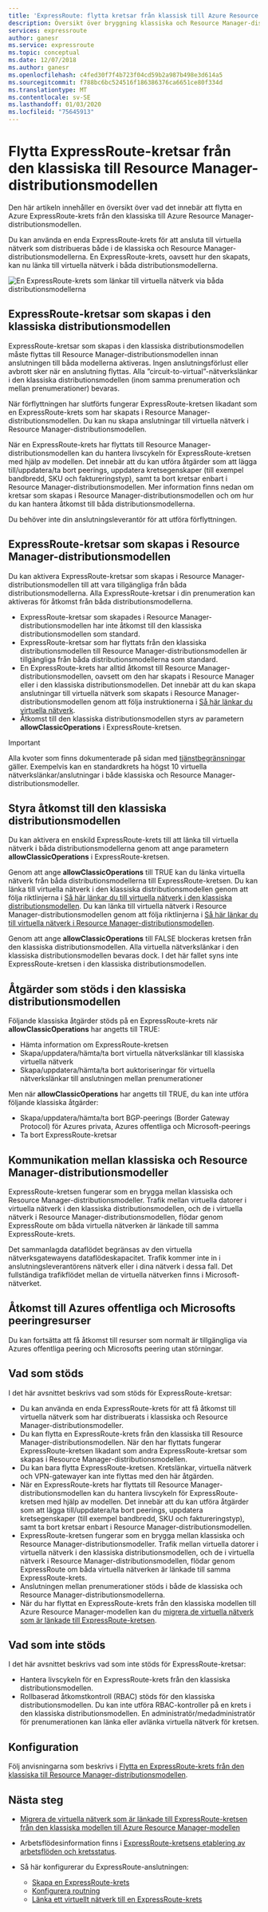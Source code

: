 ```yaml
---
title: 'ExpressRoute: flytta kretsar från klassisk till Azure Resource Manager'
description: Översikt över bryggning klassiska och Resource Manager-distributionsmodeller.
services: expressroute
author: ganesr
ms.service: expressroute
ms.topic: conceptual
ms.date: 12/07/2018
ms.author: ganesr
ms.openlocfilehash: c4fed30f7f4b723f04cd59b2a987b498e3d614a5
ms.sourcegitcommit: f788bc6bc524516f186386376ca6651ce80f334d
ms.translationtype: MT
ms.contentlocale: sv-SE
ms.lasthandoff: 01/03/2020
ms.locfileid: "75645913"
---
```

# <a name="moving-expressroute-circuits-from-the-classic-to-the-resource-manager-deployment-model"></a>Flytta ExpressRoute-kretsar från den klassiska till Resource Manager-distributionsmodellen
Den här artikeln innehåller en översikt över vad det innebär att flytta en Azure ExpressRoute-krets från den klassiska till Azure Resource Manager-distributionsmodellen.

Du kan använda en enda ExpressRoute-krets för att ansluta till virtuella nätverk som distribueras både i de klassiska och Resource Manager-distributionsmodellerna. En ExpressRoute-krets, oavsett hur den skapats, kan nu länka till virtuella nätverk i båda distributionsmodellerna.

![En ExpressRoute-krets som länkar till virtuella nätverk via båda distributionsmodellerna](./media/expressroute-move/expressroute-move-1.png)

## <a name="expressroute-circuits-that-are-created-in-the-classic-deployment-model"></a>ExpressRoute-kretsar som skapas i den klassiska distributionsmodellen
ExpressRoute-kretsar som skapas i den klassiska distributionsmodellen måste flyttas till Resource Manager-distributionsmodellen innan anslutningen till båda modellerna aktiveras. Ingen anslutningsförlust eller avbrott sker när en anslutning flyttas. Alla ”circuit-to-virtual”-nätverkslänkar i den klassiska distributionsmodellen (inom samma prenumeration och mellan prenumerationer) bevaras.

När förflyttningen har slutförts fungerar ExpressRoute-kretsen likadant som en ExpressRoute-krets som har skapats i Resource Manager-distributionsmodellen. Du kan nu skapa anslutningar till virtuella nätverk i Resource Manager-distributionsmodellen.

När en ExpressRoute-krets har flyttats till Resource Manager-distributionsmodellen kan du hantera livscykeln för ExpressRoute-kretsen med hjälp av modellen. Det innebär att du kan utföra åtgärder som att lägga till/uppdatera/ta bort peerings, uppdatera kretsegenskaper (till exempel bandbredd, SKU och faktureringstyp), samt ta bort kretsar enbart i Resource Manager-distributionsmodellen. Mer information finns nedan om kretsar som skapas i Resource Manager-distributionsmodellen och om hur du kan hantera åtkomst till båda distributionsmodellerna.

Du behöver inte din anslutningsleverantör för att utföra förflyttningen.

## <a name="expressroute-circuits-that-are-created-in-the-resource-manager-deployment-model"></a>ExpressRoute-kretsar som skapas i Resource Manager-distributionsmodellen
Du kan aktivera ExpressRoute-kretsar som skapas i Resource Manager-distributionsmodellen till att vara tillgängliga från båda distributionsmodellerna. Alla ExpressRoute-kretsar i din prenumeration kan aktiveras för åtkomst från båda distributionsmodellerna.

* ExpressRoute-kretsar som skapades i Resource Manager-distributionsmodellen har inte åtkomst till den klassiska distributionsmodellen som standard.
* ExpressRoute-kretsar som har flyttats från den klassiska distributionsmodellen till Resource Manager-distributionsmodellen är tillgängliga från båda distributionsmodellerna som standard.
* En ExpressRoute-krets har alltid åtkomst till Resource Manager-distributionsmodellen, oavsett om den har skapats i Resource Manager eller i den klassiska distributionsmodellen. Det innebär att du kan skapa anslutningar till virtuella nätverk som skapats i Resource Manager-distributionsmodellen genom att följa instruktionerna i [Så här länkar du virtuella nätverk](expressroute-howto-linkvnet-arm.md).
* Åtkomst till den klassiska distributionsmodellen styrs av parametern **allowClassicOperations** i ExpressRoute-kretsen.

> [!IMPORTANT]
> Alla kvoter som finns dokumenterade på sidan med [tjänstbegränsningar](../azure-resource-manager/management/azure-subscription-service-limits.md) gäller. Exempelvis kan en standardkrets ha högst 10 virtuella nätverkslänkar/anslutningar i både klassiska och Resource Manager-distributionsmodeller.
> 
> 

## <a name="controlling-access-to-the-classic-deployment-model"></a>Styra åtkomst till den klassiska distributionsmodellen
Du kan aktivera en enskild ExpressRoute-krets till att länka till virtuella nätverk i båda distributionsmodellerna genom att ange parametern **allowClassicOperations** i ExpressRoute-kretsen.

Genom att ange **allowClassicOperations** till TRUE kan du länka virtuella nätverk från båda distributionsmodellerna till ExpressRoute-kretsen. Du kan länka till virtuella nätverk i den klassiska distributionsmodellen genom att följa riktlinjerna i [Så här länkar du till virtuella nätverk i den klassiska distributionsmodellen](expressroute-howto-linkvnet-classic.md). Du kan länka till virtuella nätverk i Resource Manager-distributionsmodellen genom att följa riktlinjerna i [Så här länkar du till virtuella nätverk i Resource Manager-distributionsmodellen](expressroute-howto-linkvnet-arm.md).

Genom att ange **allowClassicOperations** till FALSE blockeras kretsen från den klassiska distributionsmodellen. Alla virtuella nätverkslänkar i den klassiska distributionsmodellen bevaras dock. I det här fallet syns inte ExpressRoute-kretsen i den klassiska distributionsmodellen.

## <a name="supported-operations-in-the-classic-deployment-model"></a>Åtgärder som stöds i den klassiska distributionsmodellen
Följande klassiska åtgärder stöds på en ExpressRoute-krets när **allowClassicOperations** har angetts till TRUE:

* Hämta information om ExpressRoute-kretsen
* Skapa/uppdatera/hämta/ta bort virtuella nätverkslänkar till klassiska virtuella nätverk
* Skapa/uppdatera/hämta/ta bort auktoriseringar för virtuella nätverkslänkar till anslutningen mellan prenumerationer

Men när **allowClassicOperations** har angetts till TRUE, du kan inte utföra följande klassiska åtgärder:

* Skapa/uppdatera/hämta/ta bort BGP-peerings (Border Gateway Protocol) för Azures privata, Azures offentliga och Microsoft-peerings
* Ta bort ExpressRoute-kretsar

## <a name="communication-between-the-classic-and-the-resource-manager-deployment-models"></a>Kommunikation mellan klassiska och Resource Manager-distributionsmodeller
ExpressRoute-kretsen fungerar som en brygga mellan klassiska och Resource Manager-distributionsmodeller. Trafik mellan virtuella datorer i virtuella nätverk i den klassiska distributionsmodellen, och de i virtuella nätverk i Resource Manager-distributionsmodellen, flödar genom ExpressRoute om båda virtuella nätverken är länkade till samma ExpressRoute-krets.

Det sammanlagda dataflödet begränsas av den virtuella nätverksgatewayens dataflödeskapacitet. Trafik kommer inte in i anslutningsleverantörens nätverk eller i dina nätverk i dessa fall. Det fullständiga trafikflödet mellan de virtuella nätverken finns i Microsoft-nätverket.

## <a name="access-to-azure-public-and-microsoft-peering-resources"></a>Åtkomst till Azures offentliga och Microsofts peeringresurser
Du kan fortsätta att få åtkomst till resurser som normalt är tillgängliga via Azures offentliga peering och Microsofts peering utan störningar.  

## <a name="whats-supported"></a>Vad som stöds
I det här avsnittet beskrivs vad som stöds för ExpressRoute-kretsar:

* Du kan använda en enda ExpressRoute-krets för att få åtkomst till virtuella nätverk som har distribuerats i klassiska och Resource Manager-distributionsmodeller.
* Du kan flytta en ExpressRoute-krets från den klassiska till Resource Manager-distributionsmodellen. När den har flyttats fungerar ExpressRoute-kretsen likadant som andra ExpressRoute-kretsar som skapas i Resource Manager-distributionsmodellen.
* Du kan bara flytta ExpressRoute-kretsen. Kretslänkar, virtuella nätverk och VPN-gatewayer kan inte flyttas med den här åtgärden.
* När en ExpressRoute-krets har flyttats till Resource Manager-distributionsmodellen kan du hantera livscykeln för ExpressRoute-kretsen med hjälp av modellen. Det innebär att du kan utföra åtgärder som att lägga till/uppdatera/ta bort peerings, uppdatera kretsegenskaper (till exempel bandbredd, SKU och faktureringstyp), samt ta bort kretsar enbart i Resource Manager-distributionsmodellen.
* ExpressRoute-kretsen fungerar som en brygga mellan klassiska och Resource Manager-distributionsmodeller. Trafik mellan virtuella datorer i virtuella nätverk i den klassiska distributionsmodellen, och de i virtuella nätverk i Resource Manager-distributionsmodellen, flödar genom ExpressRoute om båda virtuella nätverken är länkade till samma ExpressRoute-krets.
* Anslutningen mellan prenumerationer stöds i både de klassiska och Resource Manager-distributionsmodellerna.
* När du har flyttat en ExpressRoute-krets från den klassiska modellen till Azure Resource Manager-modellen kan du [migrera de virtuella nätverk som är länkade till ExpressRoute-kretsen](expressroute-migration-classic-resource-manager.md).

## <a name="whats-not-supported"></a>Vad som inte stöds
I det här avsnittet beskrivs vad som inte stöds för ExpressRoute-kretsar:

* Hantera livscykeln för en ExpressRoute-krets från den klassiska distributionsmodellen.
* Rollbaserad åtkomstkontroll (RBAC) stöds för den klassiska distributionsmodellen. Du kan inte utföra RBAC-kontroller på en krets i den klassiska distributionsmodellen. En administratör/medadministratör för prenumerationen kan länka eller avlänka virtuella nätverk för kretsen.

## <a name="configuration"></a>Konfiguration
Följ anvisningarna som beskrivs i [Flytta en ExpressRoute-krets från den klassiska till Resource Manager-distributionsmodellen](expressroute-howto-move-arm.md).

## <a name="next-steps"></a>Nästa steg
* [Migrera de virtuella nätverk som är länkade till ExpressRoute-kretsen från den klassiska modellen till Azure Resource Manager-modellen](expressroute-migration-classic-resource-manager.md)
* Arbetsflödesinformation finns i [ExpressRoute-kretsens etablering av arbetsflöden och kretsstatus](expressroute-workflows.md).
* Så här konfigurerar du ExpressRoute-anslutningen:
  
  * [Skapa en ExpressRoute-krets](expressroute-howto-circuit-arm.md)
  * [Konfigurera routning](expressroute-howto-routing-arm.md)
  * [Länka ett virtuellt nätverk till en ExpressRoute-krets](expressroute-howto-linkvnet-arm.md)

